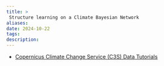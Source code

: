 ```yaml
---
title: >
 Structure learning on a Climate Bayesian Network 
aliases: 
date: 2024-10-22
tags: 
description:
---
```


- [Copernicus Climate Change Service (C3S) Data Tutorials](https://ecmwf-projects.github.io/copernicus-training-c3s)
